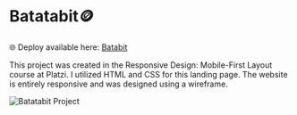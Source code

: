 # Batatabit🪙 

🌐 Deploy available here: <a href="" rel="nofollow">Batabit</a>

This project was created in the Responsive Design: Mobile-First Layout course at Platzi. 
I utilized HTML and CSS for this landing page. The website is entirely responsive and was designed using a wireframe.

![Batatabit Project](https://github.com/MPerezM12/Batabit/assets/119963378/5215d5a7-58a5-4302-be2d-f1ac85edeaf7)
